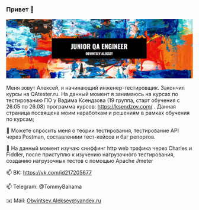 ### Привет 👋
![alt text](MAIN.PNG)

Меня зовут Алексей, я начинающий инженер-тестировщик.
Закончил курсы на QAtester.ru. На данный момент я занимаюсь на курсах по тестированию ПО у Вадима Ксендзова (19 группа, старт обучения с 26.05 по 26.08) программа курсов: https://ksendzov.com/ . Данная страница посвящена моим наработкам и решениям в рамках обучения по курсам;

💬 Можете спросить меня о теории тестирования, тестирование API через Postman, составлениии тест-кейсов и баг репортов.

🌱 На данный момент изучаю  cниффинг http web трафика через Charles и Fiddler, после приступлю к изучению нагрузочного тестирования, созданию нагрузочных тестов с помощью Apache Jmeter


📫 ВК: https://vk.com/id217205677

📫 Telegram: @TommyBahama

✉️ Mail: Obvintsev.Aleksey@yandex.ru


<!--
**ObvintsevAleks/ObvintsevAleks** is a ✨ _special_ ✨ repository because its `README.md` (this file) appears on your GitHub profile.

Here are some ideas to get you started:

- 🔭 I’m currently working on ...
- 🌱 I’m currently learning ...
- 👯 I’m looking to collaborate on ...
- 🤔 I’m looking for help with ...
- 💬 Ask me about ...
- 📫 How to reach me: ...
- 😄 Pronouns: ...
- ⚡ Fun fact: ...
-->
